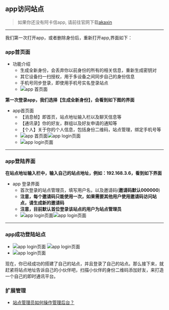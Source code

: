 ## app访问站点

> 如果你还没有阿卡信app, 请前往官网下载[akaxin](https://www.akaxin.com/)

****
我们第一次打开app，或者删除身份后，重新打开app,界面如下：

### app首页面
* 功能介绍
	* 生成全新身份，会丢弃你以前身份的所有的相关信息，重新生成密钥对
	* 其它设备扫一扫授权，用于多设备之间同步自己的身份信息
	* 手机号同步登录，即使用手机号实名登录站点
	* ![app 首页面](./app_pic/start.png)

**第一次登录app，我们选择【生成全新身份】，会看到如下图的界面**

* app首页面
	* 【消息帧】即首页，站点地址输入栏以及聊天信息等
	* 【通讯录】你的好友，群组以及好友申请的通知等
	* 【个人】关于你的个人信息，包括身份二维码，站点管理，绑定手机号等
	* ![app 首页面](./app_pic/first.png)![app login页面](./app_pic/second.png)
	* ![app login页面](./app_pic/third.png)

****

### app登陆界面
**在站点地址输入栏中，输入自己的站点地址，例如：192.168.3.6，看到如下界面**

* app 登录界面
	* 首次登录的站点管理员，填写用户名，以及邀请码(**邀请码默认000000**)
	* **注意，每个邀请码只能使用一次，如果需要其他用户使用邀请码访问站点，请生成新的邀请码**
	* **注意，目前默认首位登录该站点的用户为站点管理员**
	* ![app login页面](./app_pic/login.png)![app login页面](./app_pic/set_login_info.png)

****

### app成功登陆站点
* ![app login页面](./app_pic/login_first.png) ![app login页面](./app_pic/login_second.png)
* ![app login页面](./app_pic/login_third.png)

现在，你已经成功的搭建了自己的站点，并且登录了自己的站点。那么接下来，就赶紧将站点地址告诉自己的小伙伴吧，扫描小伙伴的身份二维码添加好友，来打造一个自己的即时通讯平台。

### 扩展管理
* [站点管理员如何操作管理后台？](https://github.com/akaxincom/openzaly-admin/blob/master/README.md)
